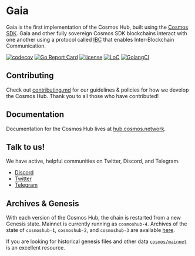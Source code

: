 # Gaia
Gaia is the first implementation of the Cosmos Hub, built using the [Cosmos SDK](https://github.com/cosmos/cosmos-sdk). Gaia and other fully sovereign Cosmos SDK blockchains interact with one another using a protocol called [IBC](https://github.com/cosmos/ibc) that enables Inter-Blockchain Communication.

[![codecov](https://codecov.io/gh/cosmos/gaia/branch/master/graph/badge.svg)](https://codecov.io/gh/cosmos/gaia)
[![Go Report Card](https://goreportcard.com/badge/github.com/cosmos/gaia)](https://goreportcard.com/report/github.com/cosmos/gaia)
[![license](https://img.shields.io/github/license/cosmos/gaia.svg)](https://github.com/cosmos/gaia/blob/main/LICENSE)
[![LoC](https://tokei.rs/b1/github/cosmos/gaia)](https://github.com/cosmos/gaia)
[![GolangCI](https://golangci.com/badges/github.com/cosmos/gaia.svg)](https://golangci.com/r/github.com/cosmos/gaia)

## Contributing

Check out [contributing.md](CONTRIBUTING.md) for our guidelines & policies for how we develop the Cosmos Hub. Thank you to all those who have contributed!

## Documentation

Documentation for the Cosmos Hub lives at [hub.cosmos.network](https://hub.cosmos.network/main/hub-overview/overview.html).

## Talk to us!

We have active, helpful communities on Twitter, Discord, and Telegram.

* [Discord](https://discord.gg/vcExX9T)
* [Twitter](https://twitter.com/cosmos)
* [Telegram](https://t.me/cosmosproject)

## Archives & Genesis

With each version of the Cosmos Hub, the chain is restarted from a new Genesis state. 
Mainnet is currently running as `cosmoshub-4`. Archives of the state of `cosmoshub-1`, `cosmoshub-2`, and `cosmoshub-3` are available [here](./docs/resources/archives.md).

If you are looking for historical genesis files and other data [`cosmos/mainnet`](http://github.com/cosmos/mainnet) is an excellent resource.
